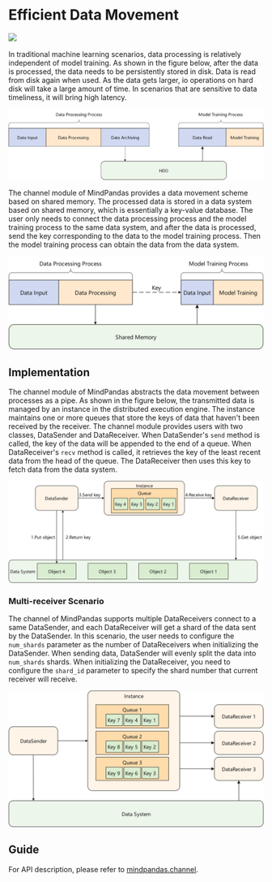 # Efficient Data Movement

<a href=“https://gitee.com/mindspore/docs/blob/r2.0.0-alpha/docs/mindpandas/docs/source_en/mindpandas_channel.md” target="_blank"><img src="https://mindspore-website.obs.cn-north-4.myhuaweicloud.com/website-images/master/resource/_static/logo_source_en.png"></a>

In traditional machine learning scenarios, data processing is relatively independent of model training. As shown in the figure below, after the data is processed, the data needs to be persistently stored in disk. Data is read from disk again when used. As the data gets larger, io operations on hard disk will take a large amount of time. In scenarios that are sensitive to data timeliness, it will bring high latency.

![data_io.png](images/mindpandas_io.png)

The channel module of MindPandas provides a data movement scheme based on shared memory. The processed data is stored in a data system based on shared memory, which is essentially a key-value database. The user only needs to connect the data processing process and the model training process to the same data system, and after the data is processed, send the key corresponding to the data to the model training process. Then the model training process can obtain the data from the data system.

![channel.png](images/mindpandas_channel.png)

## Implementation

The channel module of MindPandas abstracts the data movement between processes as a pipe. As shown in the figure below, the transmitted data is managed by an instance in the distributed execution engine. The instance maintains one or more queues that store the keys of data that haven't been received by the receiver. The channel module provides users with two classes, DataSender and DataReceiver. When DataSender's `send` method is called, the key of the data will be appended to the end of a queue. When DataReceiver's `recv` method is called, it retrieves the key of the least recent data from the head of the queue. The DataReceiver then uses this key to fetch data from the data system.

![channel_impl.png](images/mindpandas_channel_impl.png)

### Multi-receiver Scenario

The channel of MindPandas supports multiple DataReceivers connect to a same DataSender, and each DataReceiver will get a shard of the data sent by the DataSender. In this scenario, the user needs to configure the `num_shards` parameter as the number of DataReceivers when initializing the DataSender. When sending data, DataSender will evenly split the data into `num_shards` shards. When initializing the DataReceiver, you need to configure the `shard_id` parameter to specify the shard number that current receiver will receive.

![channel_multirecv.png](images/mindpandas_channel_multirecv.png)

## Guide

For API description, please refer to [mindpandas.channel](https://www.mindspore.cn/mindpandas/docs/en/r2.0.0-alpha/mindpandas.channel.html).